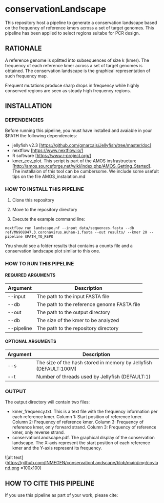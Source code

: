 # conservationLandscape

This repository host a pipeline to generate a conservation landscape based on the frequency of reference kmers across a set of target genomes. This pipeline has been applied to select regions suitabe for PCR design. 

## RATIONALE

A reference genome is splitted into subsequences of size k (kmer). The frequency of each reference kmer across a set of target genomes is obtained. The conservation landscape is the graphical representation of such frequency map. 

Frequent mutations produce sharp drops in frequency while highly conserved regions are seen as steady high frequency regions.


## INSTALLATION

### DEPENDENCIES

Before running this pipeline, you must have installed and avaiable in your $PATH the following dependencies:

 - jellyfish v2.3 [https://github.com/gmarcais/Jellyfish/tree/master/doc]
 - nextflow [https://www.nextflow.io/]
 - R software [https://www.r-project.org/]
 - kmer_cov_plot. This script is part of the AMOS insfrastructure [http://amos.sourceforge.net/wiki/index.php/AMOS_Getting_Started]. The installaion of this tool can be cumbersome. We include some usefult tips on the file AMOS_instalation.md


### HOW TO INSTALL THIS PIPELINE

1. Clone this repository
2. Move to the repository directory

3. Execute the example command line:

````
nextflow run landscape.nf --input data/sequences.fasta --db ref/MN908947.3.coronavirus.Wuhan-1.fasta --out results/ --kmer 20 --pipeline $PATH_TO_REPO
````

You should see a folder results that contains a counts file and a conservation landscape plot similar to this one.


### HOW TO RUN THIS PIPELINE

#### REQUIRED ARGUMENTS

| Argument  | Description |
| ------------- | ------------- |
| --input  | The path to the input FASTA file  |
| --db | The path to the reference genome FASTA file  |
| --out | The path to the output directory |
| --db | The size of the kmer to be analyzed  |
| --pipeline | The path to the repository directory  |


#### OPTIONAL ARGUMENTS

| Argument  | Description |
| ------------- | ------------- |
| --s  | The size of the hash stored in memory by Jellyfish (DEFAULT:100M) |
| --t | Number of threads used by Jellyfish (DEFAULT:1)  |


### OUTPUT

The output directory will contain two files:
 - kmer_frequency.txt. This is a text file with the frequency information per each reference kmer. Column 1: Start position of reference kmer. Column 2: Frequency of reference kmer. Column 3: Frequency of reference kmer, only forward strand. Column 3: Frequency of reference kmer, only reverse strand. 
 - conservationLandscape.pdf. The graphical display of the conservation landscape. The X-axis represent the start position of each reference kmer and the Y-axis represent its frequency.

![alt text](https://github.com/INMEGEN/conservationLandscape/blob/main/img/covland.png =100x100)



## HOW TO CITE THIS PIPELINE

If you use this pipeline as part of your work, please cite:


